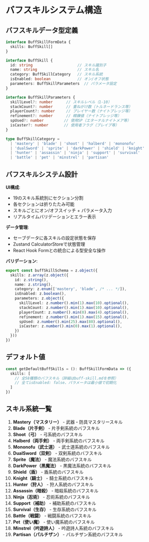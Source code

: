 # バフスキルシステム構造

## バフスキルデータ型定義

```typescript
interface BuffSkillFormData {
  skills: BuffSkill[]
}

interface BuffSkill {
  id: string                    // スキル識別子
  name: string                  // スキル名
  category: BuffSkillCategory   // スキル系統
  isEnabled: boolean            // オン/オフ状態
  parameters: BuffSkillParameters  // パラメータ設定
}

interface BuffSkillParameters {
  skillLevel?: number      // スキルレベル（1-10）
  stackCount?: number      // 重ねがけ数（トルネードランス等）
  playerCount?: number     // プレイヤー数（ナイトプレッジ等）
  refinement?: number      // 精錬値（ナイトプレッジ等）
  spUsed?: number         // 使用SP（エターナルナイトメア等）
  isCaster?: number       // 使用者フラグ（ブレイブ等）
}

type BuffSkillCategory = 
  | 'mastery' | 'blade' | 'shoot' | 'halberd' | 'mononofu'
  | 'dualSword' | 'sprite' | 'darkPower' | 'shield' | 'knight'
  | 'hunter' | 'assassin' | 'ninja' | 'support' | 'survival'
  | 'battle' | 'pet' | 'minstrel' | 'partisan'
```

## バフスキルシステム設計

**UI構成**:
- 19のスキル系統別にセクション分割
- 各セクションは折りたたみ可能
- スキルごとにオン/オフスイッチ + パラメータ入力
- リアルタイムバリデーションとエラー表示

**データ管理**:
- セーブデータに各スキルの設定状態を保存
- Zustand CalculatorStoreで状態管理
- React Hook Formとの統合による型安全な操作

**バリデーション**:
```typescript
export const buffSkillSchema = z.object({
  skills: z.array(z.object({
    id: z.string(),
    name: z.string(),
    category: z.enum(['mastery', 'blade', /* ... */]),
    isEnabled: z.boolean(),
    parameters: z.object({
      skillLevel: z.number().min(1).max(10).optional(),
      stackCount: z.number().min(1).max(10).optional(),
      playerCount: z.number().min(0).max(4).optional(),
      refinement: z.number().min(1).max(15).optional(),
      spUsed: z.number().min(25).max(80).optional(),
      isCaster: z.number().min(0).max(1).optional(),
    })
  }))
})
```

## デフォルト値

```typescript
const getDefaultBuffSkills = (): BuffSkillFormData => ({
  skills: [
    // 全58種類のバフスキル（詳細はbuff-skill.mdを参照）
    // 全てisEnabled: false、パラメータは最小値で初期化
  ]
})
```

## スキル系統一覧

1. **Mastery（マスタリー）** - 武器・防具マスタリースキル
2. **Blade（片手剣）** - 片手剣系統のバフスキル
3. **Shoot（弓）** - 弓系統のバフスキル
4. **Halberd（両手剣）** - 両手剣系統のバフスキル
5. **Mononofu（武士道）** - 武士道系統のバフスキル
6. **DualSword（双剣）** - 双剣系統のバフスキル
7. **Sprite（魔法）** - 魔法系統のバフスキル
8. **DarkPower（黒魔法）** - 黒魔法系統のバフスキル
9. **Shield（盾）** - 盾系統のバフスキル
10. **Knight（騎士）** - 騎士系統のバフスキル
11. **Hunter（狩人）** - 狩人系統のバフスキル
12. **Assassin（暗殺）** - 暗殺系統のバフスキル
13. **Ninja（忍術）** - 忍術系統のバフスキル
14. **Support（補助）** - 補助系統のバフスキル
15. **Survival（生存）** - 生存系統のバフスキル
16. **Battle（戦闘）** - 戦闘系統のバフスキル
17. **Pet（使い魔）** - 使い魔系統のバフスキル
18. **Minstrel（吟遊詩人）** - 吟遊詩人系統のバフスキル
19. **Partisan（パルチザン）** - パルチザン系統のバフスキル